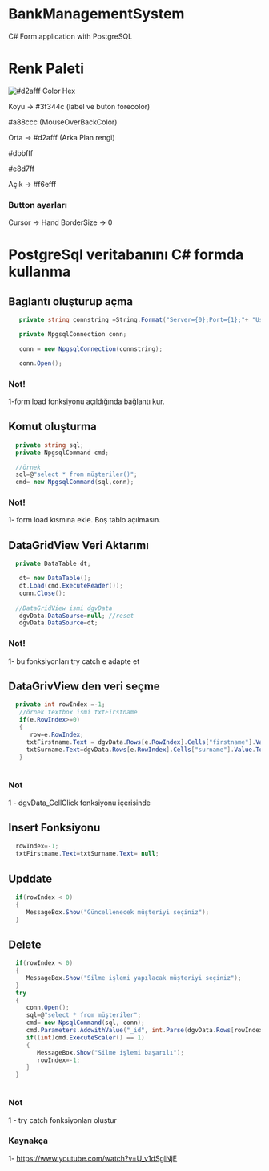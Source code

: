 # BankManagementSystem
 C# Form application with PostgreSQL

# Renk Paleti
![#d2afff Color Hex](https://github.com/zeynepaslierhan/BankManagementSystem/blob/main/images/img_Color/%23d2afff%20Color%20Hex.png)

 Koyu -> #3f344c (label ve buton forecolor)

 #a88ccc (MouseOverBackColor)

 Orta -> #d2afff (Arka Plan rengi)

 #dbbfff

 #e8d7ff

 Açık -> #f6efff 

 ### Button ayarları

 Cursor -> Hand
 BorderSize -> 0  
 

 

# PostgreSql veritabanını C# formda kullanma

 ## Baglantı oluşturup açma

 ```C#
    private string connstring =String.Format("Server={0};Port={1};"+ "User Id={2};Password={3};Database={4};","localhost",5432,"postgres","7163","db_bankManagementSystem");

    private NpgsqlConnection conn;

    conn = new NpgsqlConnection(connstring);

    conn.Open();
 ```
 
 ### Not!

 1-form load fonksiyonu açıldığında bağlantı kur.


 ## Komut oluşturma

  ```C#
    private string sql;
    private NpgsqlCommand cmd;

    //örnek
    sql=@"select * from müşteriler()";
    cmd= new NpgsqlCommand(sql,conn);
  ```
 ### Not! 
 
  1- form load kısmına ekle. Boş tablo açılmasın.


 ## DataGridView Veri Aktarımı

  ```C#
    private DataTable dt;

     dt= new DataTable();
     dt.Load(cmd.ExecuteReader());
     conn.Close();
     
    //DataGridView ismi dgvData
     dgvData.DataSourse=null; //reset
     dgvData.DataSource=dt;

  ```
 ### Not!
  
  1- bu fonksiyonları try catch e adapte et

 ## DataGrivView den veri seçme 
 
 ```C#
   private int rowIndex =-1; 
    //örnek textbox ismi txtFirstname
    if(e.RowIndex>=0)
    {
       row=e.RowIndex;
      txtFirstname.Text = dgvData.Rows[e.RowIndex].Cells["firstname"].Value.toString();
      txtSurname.Text=dgvData.Rows[e.RowIndex].Cells["surname"].Value.ToString();
    }
    
 ```
 ### Not
 
 1 - dgvData_CellClick fonksiyonu içerisinde 

 ## Insert Fonksiyonu
 
 ```C#
   rowIndex=-1;
   txtFirstname.Text=txtSurname.Text= null;


 ```

 ## Upddate
 ```C#
   if(rowIndex < 0)
   {
      MessageBox.Show("Güncellenecek müşteriyi seçiniz");
   }
 ```

 ## Delete
 ```C#
   if(rowIndex < 0)
   {
      MessageBox.Show("Silme işlemi yapılacak müşteriyi seçiniz");
   }
   try
   {
      conn.Open();
      sql=@"select * from müşteriler";
      cmd= new NpsqlCommand(sql, conn);
      cmd.Parameters.AddwithValue("_id", int.Parse(dgvData.Rows[rowIndex].Cells["id"].Value.ToString));
      if((int)cmd.ExecuteScaler() == 1)
      {
         MessageBox.Show("Silme işlemi başarılı");
         rowIndex=-1;
      }
   }



 ```

  ### Not
 
 1 - try catch fonksiyonları oluştur


### Kaynakça

1- https://www.youtube.com/watch?v=U_v1dSglNjE


